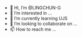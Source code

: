 - 👋 Hi, I’m @LINGCHUN-G
- 👀 I’m interested in ...
- 🌱 I’m currently learning UJS
- 💞️ I’m looking to collaborate on ...
- 📫 How to reach me ...

<!---
LINGCHUN-G/LINGCHUN-G is a ✨ special ✨ repository because its `README.md` (this file) appears on your GitHub profile.
You can click the Preview link to take a look at your changes.
--->
